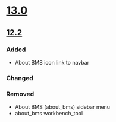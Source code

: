 # [13.0](https://github.com/IntegratedBreedingPlatform/Middleware/compare/12.0...13.0) 

## [12.2](https://github.com/IntegratedBreedingPlatform/Middleware/compare/12.0...12.2)

### Added
- About BMS icon link to navbar
### Changed
### Removed
- About BMS (about_bms) sidebar menu
- about_bms workbench_tool